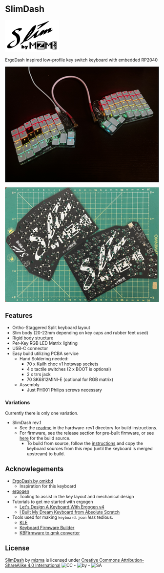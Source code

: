 # SlimDash

![SlimDash-Logo](./Assets/SlimDash_Logo-small.png)

ErgoDash inspired low-profile key switch keyboard with embedded RP2040

![SlimDash rev.1](./Assets/SlimDash_Build_Sample.jpg)

![PCB Image](./hardware-rev1/Assets/PCB1.jpg)

## Features

* Ortho-Staggered Split keyboard layout
* Slim body (20-22mm depending on key caps and rubber feet used)
* Rigid body structure
* Per-Key RGB LED Matrix lighting
* USB-C connector
* Easy build utilizing PCBA service
  * Hand Soldering needed:
    * 70 x Kailh choc v1 hotswap sockets
    * 4 x tactile switches (2 x BOOT is optional)
    * 2 x trrs jack
    * 70 SK6812MINI-E (optional for RGB matrix)
  * Assembly
    * Just PH001 Philips screws necessary

### Variations

Currently there is only one variation.

* SlimDash rev.1
  * See the [readme](./hardware-rev1/README.md) in the hardware-rev1
    directory for build instructions.
  * For firmware, see the release section for pre-built firmware,
    or see [here](./firmware/keyboards/mzmkb/slimdash/) for the build source.
    * To build from source, follow the [instructions](https://docs.qmk.fm/newbs_getting_started)
      and copy the keyboard sources from this repo (until the keyboard
      is merged upstream) to build.

## Acknowlegements

* [ErgoDash by omkbd](https://github.com/omkbd/ErgoDash)
  * Inspiration for this keyboard
* [ergogen](https://github.com/ergogen/ergogen)
  * Tooling to assist in the key layout and mechanical design
* Tutorials to get me started with ergogen
  * [Let's Design A Keyboard With Ergogen v4](https://flatfootfox.com/ergogen-part2-outlines/)
  * [I Built My Dream Keyboard from Absolute Scratch](https://www.youtube.com/watch?v=7UXsD7nSfDY)
* Tools used for making `keyboard.json` _less_ tedious.
  * [KLE](https://www.keyboard-layout-editor.com/)
  * [Keyboard Firmware Builder](https://kbfirmware.com/)
  * [KBFirmware to qmk converter](https://noroadsleft.github.io/kbf_qmk_converter/)

## License

[SlimDash](https://github.com/mizma/SlimDash) by
[mizma](https://github.com/mizma) is licensed under
[Creative Commons Attribution-ShareAlike 4.0 International](https://creativecommons.org/licenses/by-sa/4.0/?ref=chooser-v1)
<img alt='CC' src='https://mirrors.creativecommons.org/presskit/icons/cc.svg?ref=chooser-v1' height='16pt'> -
<img alt='by' src='https://mirrors.creativecommons.org/presskit/icons/by.svg?ref=chooser-v1' height='16pt'> -
<img alt='SA' src='https://mirrors.creativecommons.org/presskit/icons/sa.svg?ref=chooser-v1' height='16pt'>
